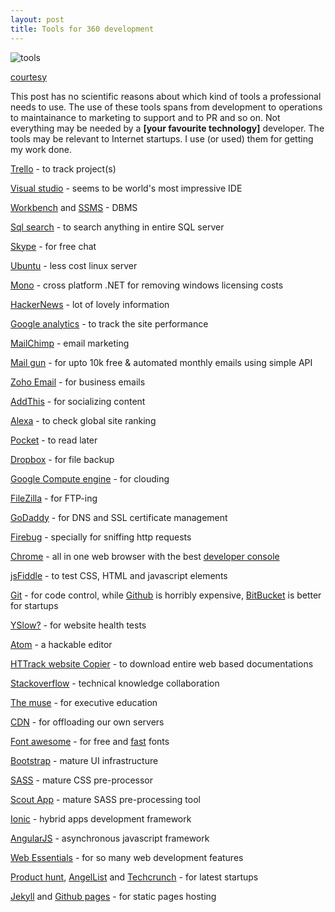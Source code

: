 ```yaml
---
layout: post
title: Tools for 360 development
---
```


![tools](http://pediaa.com/wp-content/uploads/2014/11/What-is-the-Difference-Between-Tools-and-Equipment.jpg)

[courtesy](http://pediaa.com/what-is-the-difference-between-tools-and-equipment/)

This post has no scientific reasons about which kind of tools a professional needs to use. The use of these tools spans from development to operations to maintainance to marketing to support and to PR and so on. Not everything may be needed by a **[your favourite technology]** developer. The tools may be relevant to Internet startups. I use (or used) them for getting my work done.

[Trello](https://trello.com/) - to track project(s)

[Visual studio](https://www.visualstudio.com/) - seems to be world's most impressive IDE

[Workbench](http://mysqlworkbench.org/) and [SSMS](http://microsoft.com/sqlserver) - DBMS

[Sql search](https://www.red-gate.com/products/sql-development/sql-search/) - to search anything in entire SQL server

[Skype](www.skype.com) - for free chat

[Ubuntu](www.ubuntu.com/) - less cost linux server

[Mono](http://www.mono-project.com/) - cross platform .NET for removing windows licensing costs

[HackerNews](https://news.ycombinator.com) - lot of lovely information

[Google analytics](https://www.google.co.in/analytics/) - to track the site performance

[MailChimp](http://mailchimp.com/) - email marketing

[Mail gun](https://mailgun.com/) - for upto 10k free & automated monthly emails using simple API

[Zoho Email](https://mail.zoho.com/zm/) - for business emails

[AddThis](https://www.addthis.com) - for socializing content

[Alexa](http://www.alexa.com/) - to check global site ranking

[Pocket](https://getpocket.com/) - to read later

[Dropbox](https://www.dropbox.com/) - for file backup

[Google Compute engine](https://cloud.google.com/compute/) - for clouding

[FileZilla](http://filezilla-project.org/) - for FTP-ing

[GoDaddy](https://www.godaddy.com) - for DNS and SSL certificate management

[Firebug](http://getfirebug.com/) - specially for sniffing http requests

[Chrome](https://www.google.com/chrome/) - all in one web browser with the best [developer console](https://developer.chrome.com/devtools/docs/console)

[jsFiddle](http://jsfiddle.net/user/xameeramir) - to test CSS, HTML and javascript elements

[Git](https://en.wikipedia.org/wiki/Git_(software))  - for code control, while [Github](https:github.com/) is horribly expensive, [BitBucket](https://bitbucket.org/) is better for startups

[YSlow?](https://yslow.org/) - for website health tests

[Atom](https://atom.io/) - a hackable editor

[HTTrack website Copier](http://www.httrack.com/) - to download entire web based documentations

[Stackoverflow](http://stackoverflow.com/questions/ask) - technical knowledge collaboration

[The muse](https://www.themuse.com/) - for executive education

[CDN](https://developers.google.com/speed/libraries/?hl=en) - for offloading our own servers

[Font awesome](http://fortawesome.github.io/Font-Awesome/) - for free and [fast](http://www.bootstrapcdn.com/#fontawesome_tab) fonts

[Bootstrap](http://getbootstrap.com/) - mature UI infrastructure

[SASS](http://sass-lang.com/) - mature CSS pre-processor

[Scout App](http://scout-app.io/) - mature SASS pre-processing tool

[Ionic](http://ionicframework.com/) - hybrid apps development framework

[AngularJS](https://angularjs.org/) - asynchronous javascript framework

[Web Essentials](http://vswebessentials.com/features) - for so many web development features

[Product hunt](http://www.producthunt.com/), [AngelList](https://angel.co) and [Techcrunch](http://techcrunch.com/) - for latest startups

[Jekyll](https://jekyllrb.com/) and [Github pages](https://pages.github.com/) - for static pages hosting
